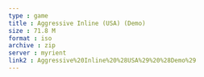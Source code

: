 ```yaml
---
type : game
title : Aggressive Inline (USA) (Demo)
size : 71.8 M
format : iso
archive : zip
server : myrient
link2 : Aggressive%20Inline%20%28USA%29%20%28Demo%29
---
```

